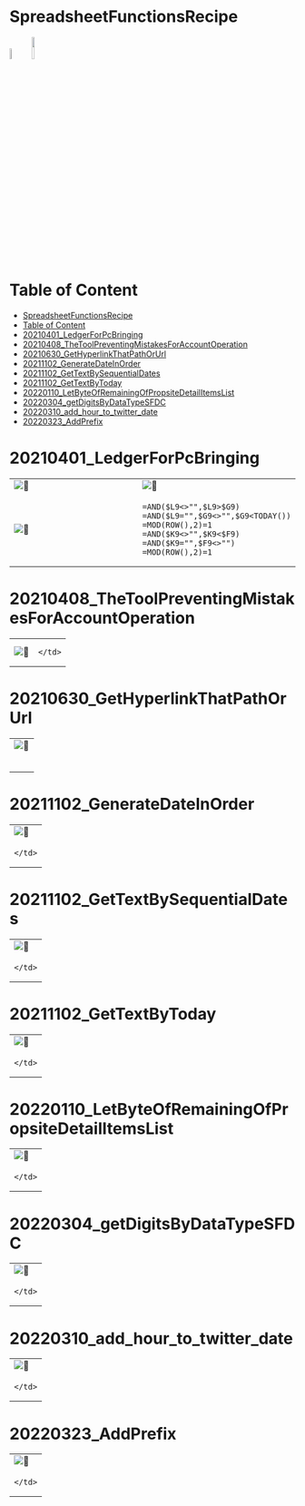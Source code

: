 # SpreadsheetFunctionsRecipe

<p align="left">
  <img width="7%" alt="🐧" src="./img/gss.png">
  <img width="10%" alt="🐧" src="./img/excel.png">
</p>

# Table of Content

- [SpreadsheetFunctionsRecipe](#spreadsheetfunctionsrecipe)
- [Table of Content](#table-of-content)
- [20210401_LedgerForPcBringing](#20210401_ledgerforpcbringing)
- [20210408_TheToolPreventingMistakesForAccountOperation](#20210408_thetoolpreventingmistakesforaccountoperation)
- [20210630_GetHyperlinkThatPathOrUrl](#20210630_gethyperlinkthatpathorurl)
- [20211102_GenerateDateInOrder](#20211102_generatedateinorder)
- [20211102_GetTextBySequentialDates](#20211102_gettextbysequentialdates)
- [20211102_GetTextByToday](#20211102_gettextbytoday)
- [20220110_LetByteOfRemainingOfPropsiteDetailItemsList](#20220110_letbyteofremainingofpropsitedetailitemslist)
- [20220304_getDigitsByDataTypeSFDC](#20220304_getdigitsbydatatypesfdc)
- [20220310_add_hour_to_twitter_date](#20220310_add_hour_to_twitter_date)
- [20220323_AddPrefix](#20220323_addprefix)



# 20210401_LedgerForPcBringing

<table>
  <tr>
    <td width="50%">
      <img alt="🐧" src="./20210401_LedgerForPcBringing/img_01.jpg">
    </td>
    <td width="50%">
      <img alt="🐧" src="./20210401_LedgerForPcBringing/img_02.jpg">
    </td>
  </tr>
  <tr>
    <td width="50%">
      <img alt="🐧" src="./20210401_LedgerForPcBringing/img_03.jpg">
    </td>
    <td width="50%">
      <pre data-role="codeBlock" data-info="code:visualbasic" class="language-code:visualbasic"><code>=AND($L9<>"",$L9>$G9)
=AND($L9="",$G9<>"",$G9&lt;TODAY())
=MOD(ROW(),2)=1
=AND($K9<>"",$K9<$F9)
=AND($K9="",$F9<>"")
=MOD(ROW(),2)=1</code></pre>
    </td>
  </tr>
</table>

# 20210408_TheToolPreventingMistakesForAccountOperation

<table>
  <tr>
    <td>
      <img alt="🐧" src="./20210408_TheToolPreventingMistakesForAccountOperation/img_01.jpg">
    </td>
    <td>

    </td>
  </tr>
</table>

# 20210630_GetHyperlinkThatPathOrUrl

<table>
  <tr>
    <td>
      <img alt="🐧" src="./20210630_GetHyperlinkThatPathOrUrl/img_01.jpg">
    </td>
  </tr>
  <tr>
    <td>
      <pre data-role="codeBlock" data-info="code:visualbasic" class="language-code:visualbasic"><code></code></pre>
    </td>
  </tr>
</table>

# 20211102_GenerateDateInOrder

<table>
  <tr>
    <td>
      <img alt="🐧" src="./20211102_GenerateDateInOrder/img_01.jpg">
    </td>
  </tr>
  <tr>
    <td>

    </td>
  </tr>
</table>

# 20211102_GetTextBySequentialDates

<table>
  <tr>
    <td>
      <img alt="🐧" src="./20211102_GetTextBySequentialDates/img_01.jpg">
    </td>
  </tr>
  <tr>
    <td>

    </td>
  </tr>
</table>

# 20211102_GetTextByToday

<table>
  <tr>
    <td>
      <img alt="🐧" src="./20211102_GetTextByToday/img_01.jpg">
    </td>
  </tr>
  <tr>
    <td>

    </td>
  </tr>
</table>

# 20220110_LetByteOfRemainingOfPropsiteDetailItemsList

<table>
  <tr>
    <td>
      <img alt="🐧" src="./20220110_LetByteOfRemainingOfPropsiteDetailItemsList/img_01.jpg">
    </td>
  </tr>
  <tr>
    <td>

    </td>
  </tr>
</table>

# 20220304_getDigitsByDataTypeSFDC

<table>
  <tr>
    <td>
      <img alt="🐧" src="./20220304_getDigitsByDataTypeSFDC/img_01.jpg">
    </td>
  </tr>
  <tr>
    <td>

    </td>
  </tr>
</table>

# 20220310_add_hour_to_twitter_date

<table>
  <tr>
    <td>
      <img alt="🐧" src="./20220310_add_hour_to_twitter_date/img_01.jpg">
    </td>
  </tr>
  <tr>
    <td>

    </td>
  </tr>
</table>

# 20220323_AddPrefix

<table>
  <tr>
    <td>
      <img alt="🐧" src="./20220323_AddPrefix/img_01.jpg">
    </td>
  </tr>
  <tr>
    <td>

    </td>
  </tr>
</table>
